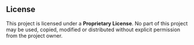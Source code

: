 ## License

This project is licensed under a **Proprietary License**. No part of this project may be used, copied, modified or distributed without explicit permission from the project owner.
